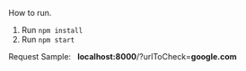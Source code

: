 How to run.

1. Run `npm install`
2. Run `npm start`

Request Sample:
 
**localhost:8000**/?urlToCheck=**google.com**
